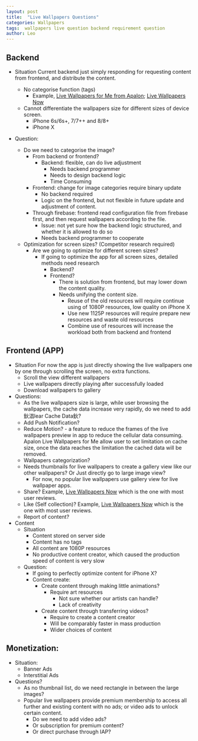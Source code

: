 ```yaml
---
layout: post
title:  "Live Wallpapers Questions"
categories: Wallpapers
tags:  wallpapers live question backend requirement question
author: Leo
---
```


## Backend
- Situation
Current backend just simply responding for requesting content from frontend, and distribute the content.
	- No categorise function (tags)
		- Example, [Live Wallpapers for Me from Apalon](https://itunes.apple.com/app/id1069361548); [Live Wallpapers Now](https://itunes.apple.com/app/id1098805023)
	- Cannot differentiate the wallpapers size for different sizes of device screen.
		- iPhone 6s/6s+, 7/7++ and 8/8+
		- iPhone X
    
    
    
    
- Question:
	- Do we need to categorise the image?
		- From backend or frontend?
			- Backend: flexible, can do live adjustment
				- Needs backend programmer
				- Needs to design backend logic
				- Time Consuming
		- Frontend: change for image categories require binary update
			- No backend required
			- Logic on the frontend, but not flexible in future update and adjustment of content.
		- Through firebase: frontend read configuration file from firebase first, and then request wallpapers according to the file.
			- Issue: not yet sure how the backend logic structured, and whether it is allowed  to do so
			- Needs backend programmer to cooperate
	- Optimization for screen sizes? (Competitor research required)
		- Are we going to optimize for different screen sizes?
			- If going to optimize the app for all screen sizes, detailed methods need research
				- Backend?
				- Frontend?
					- There is solution from frontend, but may lower down the content quality.
					- Needs unifying the content size.
						- Reuse of the old resources will require continue using of 1080P resources, low quality on iPhone X
						- Use new 1125P resources will require prepare new resources and waste old resources
						- Combine use of resources will increase the workload both from backend and frontend
## Frontend (APP)
- Situation
For now the app is just directly showing the live wallpapers one by one through scrolling the screen, no extra functions.
	- Scroll the view different wallpapers
	- Live wallpapers directly playing after successfully loaded
	- Download wallpapers to gallery
- Questions:
	- As the live wallpapers size is large, while user browsing the wallpapers, the cache data increase very rapidly, do we need to add 鈥淐lear Cache Data鈥?
	- Add Push Notification?
	- Reduce Motion? - a feature to reduce the frames of the live wallpapers preview in app to reduce the cellular data consuming. Apalon Live Wallpapers for Me allow user to set limitation on cache size, once the data reaches the limitation the cached data will be removed.
	- Wallpapers categorization?
	- Needs thumbnails for live wallpapers to create a gallery view like our other wallpapers? Or Just directly go to large image view?
		- For now, no popular live wallpapers use gallery view for live wallpaper apps.
	- Share? Example, [Live Wallpapers Now](https://itunes.apple.com/app/id1098805023) which is the one with most user reviews.
	- Like (Self collection)? Example, [Live Wallpapers Now](https://itunes.apple.com/app/id1098805023) which is the one with most user reviews. 
	- Report of content?
- Content
	- Situation
		- Content stored on server side
		- Content has no tags
		- All content are 1080P resources
		- No productive content creator, which caused the production speed of content is very slow
	- Question:
		- If going to perfectly optimize content for iPhone X?
		- Content create:
			- Create content through making little animations?
				- Require art resources
					- Not sure whether our artists can handle?
					- Lack of creativity
			- Create content through transferring videos?
				- Require to create a content creator
				- Will be comparably faster in mass production 
				- Wider choices of content
## Monetization:
- Situation: 
	- Banner Ads
	- Interstitial Ads
- Questions?
	- As no thumbnail list, do we need rectangle in between the large images?
	- Popular live wallpapers provide premium membership to access all further and existing content with no ads; or video ads to unlock certain content. 
		- Do we need to add video ads? 
		- Or subscription for premium content? 
		- Or direct purchase through IAP?
